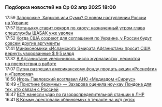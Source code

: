 <h3>Подборка новостей на Ср 02 апр 2025 18:00</h3><!--2025-04-02 17:59:00-->
<div class="rssn table">
  <span class="smaller gray hspace">17:59</span> <a class="nodecor" href="https://eadaily.com/ru/news/2025/04/02/zaporozhe-harkov-ili-sumy-o-novom-nastuplenii-rossii-na-ukraine">Запорожье, Харьков или Сумы? О новом наступлении России на Украине</a>
</div>
<div class="rssn table">
  <span class="smaller gray hspace">17:57</span> <a class="nodecor" href="https://eadaily.com/ru/news/2025/04/02/netanyahu-stavit-rekord-po-haosu-naznachennyy-utrom-glava-specsluzhby-shabak-uzhe-uvolen">Нетаньяху ставит рекорд по хаосу: назначенный утром глава спецслужбы ШАБАК уже уволен</a>
</div>
<div class="rssn table">
  <span class="smaller gray hspace">17:52</span> <a class="nodecor" href="https://eadaily.com/ru/news/2025/04/02/kogda-ssha-sozreyut-dlya-soglasheniya-po-ukraine-u-rossii-budut-sovsem-drugie-argumenty">Когда США созреют для соглашения по Украине, у России будут совсем другие аргументы</a>
</div>
<div class="rssn table">
  <span class="smaller gray hspace">17:41</span> <a class="nodecor" href="https://eadaily.com/ru/news/2025/04/02/minekonomiki-islamskogo-emirata-afganistan-prosit-ssha-vernut-uvorovannye-95-mlrd">Минэкономики «Исламского Эмирата Афганистан» просит США вернуть уворованные $ 9,5 млрд</a>
</div>
<div class="rssn table">
  <span class="smaller gray hspace">17:32</span> <a class="nodecor" href="https://eadaily.com/ru/news/2025/04/02/v-afganistane-uvelichilos-chislo-zhurnalistok-nesmotrya-na-prepyatstviya-v-rabote">В Афганистане увеличилось число журналисток, несмотря на препятствия в работе</a>
</div>
<div class="rssn table">
  <span class="smaller gray hspace">17:07</span> <a class="nodecor" href="https://eadaily.com/ru/news/2025/04/02/putin-razreshil-amerikanskomu-fondu-prodat-akcii-rosnefti-i-gazproma">Путин разрешил американскому фонду продать акции «Роснефти» и «Газпрома»</a>
</div>
<div class="rssn table">
  <span class="smaller gray hspace">16:56</span> <a class="nodecor" href="https://eadaily.com/ru/news/2025/04/02/igor-pavlovskiy-vozglavil-ano-mediadom-sirius">Игорь Павловский возглавил АНО «Медиадом «Сириус»</a>
</div>
<div class="rssn table">
  <span class="smaller gray hspace">16:49</span> <a class="nodecor" href="https://eadaily.com/ru/news/2025/04/02/poistine-bezumny-zaharova-ocenila-nou-hau-londona-dlya-teh-kto-svyazan-s-rossiey">«Поистине безумны» — Захарова оценила ноу-хау Лондона для тех, кто связан с Россией</a>
</div>
<div class="rssn table">
  <span class="smaller gray hspace">16:47</span> <a class="nodecor" href="https://eadaily.com/ru/news/2025/04/02/vsu-nanesli-udar-po-gazoraspredelitelnoy-stancii-v-lnr">ВСУ нанесли удар по газораспределительной станции в ЛНР</a>
</div>
<div class="rssn table">
  <span class="smaller gray hspace">16:41</span> <a class="nodecor" href="https://eadaily.com/ru/news/2025/04/02/v-krymu-arestovali-obvinyaemyh-v-terakte-na-zhd-putyah">В Крыму арестовали обвиняемых в теракте на ж/д путях</a>
</div>